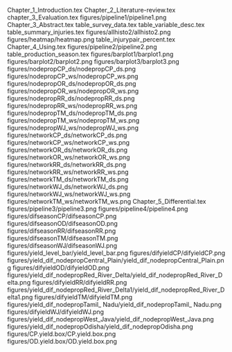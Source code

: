 Chapter_1_Introduction.tex
Chapter_2_Literature-review.tex
chapter_3_Evaluation.tex
figures/pipeline1/pipeline1.png
Chapter_3_Abstract.tex
table_survey_data.tex
table_variable_desc.tex
table_summary_injuries.tex
figures/allhisto2/allhisto2.png
figures/heatmap/heatmap.png
table_injurypair_percent.tex
Chapter_4_Using.tex
figures/pipeline2/pipeline2.png
table_production_season.tex
figures/barplot1/barplot1.png
figures/barplot2/barplot2.png
figures/barplot3/barplot3.png
figures/nodepropCP_ds/nodepropCP_ds.png
figures/nodepropCP_ws/nodepropCP_ws.png
figures/nodepropOR_ds/nodepropOR_ds.png
figures/nodepropOR_ws/nodepropOR_ws.png
figures/nodepropRR_ds/nodepropRR_ds.png
figures/nodepropRR_ws/nodepropRR_ws.png
figures/nodepropTM_ds/nodepropTM_ds.png
figures/nodepropTM_ws/nodepropTM_ws.png
figures/nodepropWJ_ws/nodepropWJ_ws.png
figures/networkCP_ds/networkCP_ds.png
figures/networkCP_ws/networkCP_ws.png
figures/networkOR_ds/networkOR_ds.png
figures/networkOR_ws/networkOR_ws.png
figures/networkRR_ds/networkRR_ds.png
figures/networkRR_ws/networkRR_ws.png
figures/networkTM_ds/networkTM_ds.png
figures/networkWJ_ds/networkWJ_ds.png
figures/networkWJ_ws/networkWJ_ws.png
figures/networkTM_ws/networkTM_ws.png
Chapter_5_Differential.tex
figures/pipeline3/pipeline3.png
figures/pipeline4/pipeline4.png
figures/difseasonCP/difseasonCP.png
figures/difseasonOD/difseasonOD.png
figures/difseasonRR/difseasonRR.png
figures/difseasonTM/difseasonTM.png
figures/difseasonWJ/difseasonWJ.png
figures/yield_level_bar/yield_level_bar.png
figures/difyieldCP/difyieldCP.png
figures/yield_dif_nodepropCentral_Plain/yield_dif_nodepropCentral_Plain.png
figures/difyieldOD/difyieldOD.png
figures/yield_dif_nodepropRed_River_Delta/yield_dif_nodepropRed_River_Delta.png
figures/difyieldRR/difyieldRR.png
figures/yield_dif_nodepropRed_River_Delta1/yield_dif_nodepropRed_River_Delta1.png
figures/difyieldTM/difyieldTM.png
figures/yield_dif_nodepropTamil_ Nadu/yield_dif_nodepropTamil_ Nadu.png
figures/difyieldWJ/difyieldWJ.png
figures/yield_dif_nodepropWest_Java/yield_dif_nodepropWest_Java.png
figures/yield_dif_nodepropOdisha/yield_dif_nodepropOdisha.png
figures/CP.yield.box/CP.yield.box.png
figures/OD.yield.box/OD.yield.box.png
